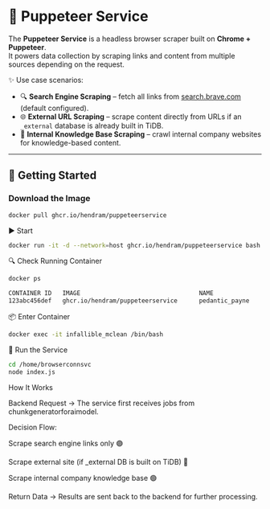 # 🤖 Puppeteer Service

The **Puppeteer Service** is a headless browser scraper built on **Chrome + Puppeteer**.  
It powers data collection by scraping links and content from multiple sources depending on the request.  

✨ Use case scenarios:
- 🔍 **Search Engine Scraping** – fetch all links from [search.brave.com](https://search.brave.com) (default configured).  
- 🌐 **External URL Scraping** – scrape content directly from URLs if an `_external` database is already built in TiDB.  
- 🏢 **Internal Knowledge Base Scraping** – crawl internal company websites for knowledge-based content.  

---

## 🚀 Getting Started

### Download the Image

```bash
docker pull ghcr.io/hendram/puppeteerservice
```
▶️ Start

```bash
docker run -it -d --network=host ghcr.io/hendram/puppeteerservice bash
```

🔍 Check Running Container

```bash
docker ps
```

```bash
CONTAINER ID   IMAGE                                 NAME              STATUS
123abc456def   ghcr.io/hendram/puppeteerservice      pedantic_payne    Up 5 minutes
```

📦 Enter Container

```bash
docker exec -it infallible_mclean /bin/bash
```

🏃 Run the Service

```bash
cd /home/browserconnsvc
node index.js
```

How It Works

Backend Request → The service first receives jobs from chunkgeneratorforaimodel.

Decision Flow:

Scrape search engine links only 🟣

Scrape external site (if _external DB is built on TiDB) 🔵

Scrape internal company knowledge base 🟢

Return Data → Results are sent back to the backend for further processing.

